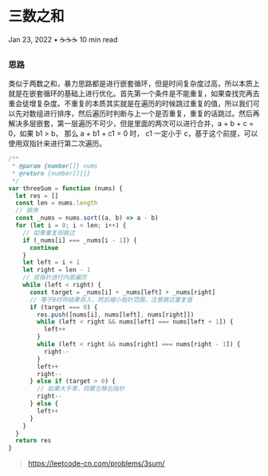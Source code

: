 # 三数之和

Jan 23, 2022 • ☕️☕️☕️ 10 min read

### 思路

类似于两数之和，暴力思路都是进行嵌套循环，但是时间复杂度过高，所以本质上就是在嵌套循环的基础上进行优化。首先第一个条件是不能重复，如果查找完再去重会徒增复杂度。不重复的本质其实就是在遍历的时候跳过重复的值，所以我们可以先对数组进行排序，然后遍历时判断与上一个是否重复，重复的话跳过。然后再解决多层嵌套，第一层遍历不可少，但是里面的两次可以进行合并，a + b + c = 0，如果 b1 > b， 那么 a + b1 + c1 = 0 时， c1 一定小于 c，基于这个前提，可以使用双指针来进行第二次遍历。

```js
/**
 * @param {number[]} nums
 * @return {number[][]}
 */
var threeSum = function (nums) {
  let res = []
  const len = nums.length
  // 排序
  const _nums = nums.sort((a, b) => a - b)
  for (let i = 0; i < len; i++) {
    // 如果重复则跳过
    if (_nums[i] === _nums[i - 1]) {
      continue
    }
    let left = i + 1
    let right = len - 1
    // 双指针进行内层遍历
    while (left < right) {
      const target = _nums[i] + _nums[left] + _nums[right]
      // 等于0时将结果存入，然后缩小指针范围，注意跳过重复值
      if (target === 0) {
        res.push([nums[i], nums[left], nums[right]])
        while (left < right && nums[left] === nums[left + 1]) {
          left++
        }
        while (left < right && nums[right] === nums[right - 1]) {
          right--
        }
        left++
        right--
      } else if (target > 0) {
        // 如果大于零，则要左移右指针
        right--
      } else {
        left++
      }
    }
  }
  return res
}
```

> https://leetcode-cn.com/problems/3sum/
